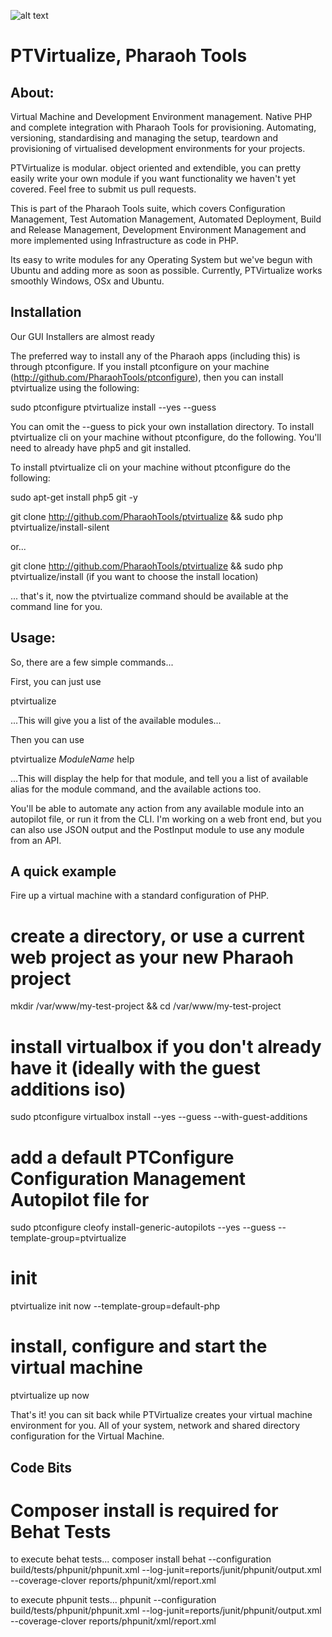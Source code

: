 ![alt text](http://www.pharaohtools.com/images/logo-pharaoh.png "Pharaoh Tools Virtual Machine Management")

# PTVirtualize, Pharaoh Tools

## About:

Virtual Machine and Development Environment management. Native PHP and complete integration with Pharaoh Tools for
provisioning. Automating, versioning, standardising and managing the setup, teardown and provisioning of virtualised
development environments for your projects.

PTVirtualize is modular. object oriented and extendible, you can pretty easily write your own module if you want
functionality we haven't yet covered. Feel free to submit us pull requests.

This is part of the Pharaoh Tools suite, which covers Configuration Management, Test Automation Management, Automated
Deployment, Build and Release Management, Development Environment Management and more implemented using Infrastructure
as code in PHP.

Its easy to write modules for any Operating System but we've begun with Ubuntu and adding more as soon as possible.
Currently, PTVirtualize works smoothly Windows, OSx and Ubuntu.

    
## Installation

Our GUI Installers are almost ready

The preferred way to install any of the Pharaoh apps (including this) is through ptconfigure. If you install ptconfigure
on your machine (http://github.com/PharaohTools/ptconfigure), then you can install ptvirtualize using the following:

sudo ptconfigure ptvirtualize install --yes --guess

You can omit the --guess to pick your own installation directory. To install ptvirtualize cli on your machine
without ptconfigure, do the following. You'll need to already have php5 and git installed.

To install ptvirtualize cli on your machine without ptconfigure do the following:

sudo apt-get install php5 git -y

git clone http://github.com/PharaohTools/ptvirtualize && sudo php ptvirtualize/install-silent

or...

git clone http://github.com/PharaohTools/ptvirtualize && sudo php ptvirtualize/install
(if you want to choose the install location)

... that's it, now the ptvirtualize command should be available at the command line for you.


## Usage:

So, there are a few simple commands...

First, you can just use

ptvirtualize

...This will give you a list of the available modules...


Then you can use

ptvirtualize *ModuleName* help

...This will display the help for that module, and tell you a list of available alias for the module command, and the
available actions too.

You'll be able to automate any action from any available module into an autopilot file, or run it from the CLI. I'm
working on a web front end, but you can also use JSON output and the PostInput module to use any module from an API.


## A quick example

Fire up a virtual machine with a standard configuration of PHP.

 # create a directory, or use a current web project as your new Pharaoh project
 mkdir /var/www/my-test-project && cd /var/www/my-test-project

 # install virtualbox if you don't already have it (ideally with the guest additions iso)
 sudo ptconfigure virtualbox install --yes --guess --with-guest-additions

 # add a default PTConfigure Configuration Management Autopilot file for
 sudo ptconfigure cleofy install-generic-autopilots --yes --guess --template-group=ptvirtualize

 # init
 ptvirtualize init now --template-group=default-php

 # install, configure and start the virtual machine
 ptvirtualize up now

That's it! you can sit back while PTVirtualize creates your virtual machine environment for you. All of your system,
network and shared directory configuration for the Virtual Machine.


## Code Bits

# Composer install is required for Behat Tests

to execute behat tests...
composer install
behat --configuration build/tests/phpunit/phpunit.xml --log-junit=reports/junit/phpunit/output.xml  --coverage-clover reports/phpunit/xml/report.xml

to execute phpunit tests...
phpunit --configuration build/tests/phpunit/phpunit.xml --log-junit=reports/junit/phpunit/output.xml  --coverage-clover reports/phpunit/xml/report.xml
